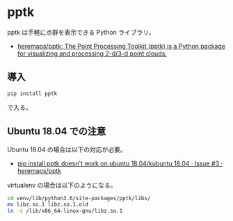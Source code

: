# pptk

pptk は手軽に点群を表示できる Python ライブラリ。

- [heremaps/pptk: The Point Processing Toolkit (pptk) is a Python package for visualizing and processing 2-d/3-d point clouds.](https://github.com/heremaps/pptk)

## 導入

```
pip install pptk
```

で入る。

## Ubuntu 18.04 での注意

Ubuntu 18.04 の場合は以下の対応が必要。

- [pip install pptk doesn't work on ubuntu 18.04/kubuntu 18.04 · Issue #3 · heremaps/pptk](https://github.com/heremaps/pptk/issues/3#issue-369762268)

virtualenv の場合は以下のようになる。

```bash
cd venv/lib/python3.6/site-packages/pptk/libs/
mv libz.so.1 libz.so.1.old
ln -s /lib/x86_64-linux-gnu/libz.so.1
```
